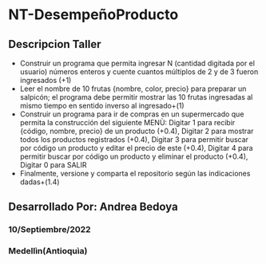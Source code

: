 # NT-DesempeñoProducto
## Descripcion Taller
- Construir un programa que permita ingresar N (cantidad digitada por
el usuario) números enteros y cuente cuantos múltiplos de 2 y de 3
fueron ingresados (+1)
- Leer el nombre de 10 frutas {nombre, color, precio} para preparar un
salpicón; el programa debe permitir mostrar las 10 frutas ingresadas al
mismo tiempo en sentido inverso al ingresado+(1)
- Construir un programa para ir de compras en un supermercado
que permita la construcción del siguiente MENÙ:
Digitar 1 para recibir {código, nombre, precio} de un producto (+0.4),
Digitar 2 para mostrar todos los productos registrados (+0.4),
Digitar 3 para permitir buscar por código un producto y editar el precio
de este (+0.4),
Digitar 4 para permitir buscar por código un producto y eliminar el
producto (+0.4),
Digitar 0 para SALIR
- Finalmente, versione y comparta el repositorio según las indicaciones
dadas+(1.4)

## Desarrollado Por: Andrea Bedoya
### 10/Septiembre/2022
### Medellìn(Antioquìa)

